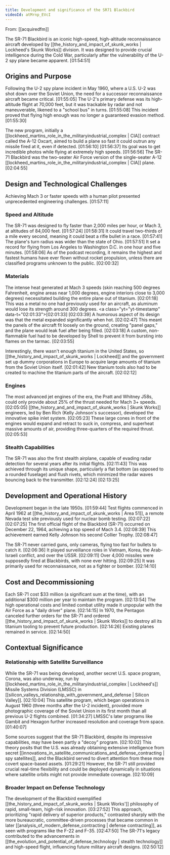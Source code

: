```yaml
---
title: Development and significance of the SR71 Blackbird
videoId: atMrnp_EVcI
---
```


From: [[acquiredfm]] <br/> 

The SR-71 Blackbird is an iconic high-speed, high-altitude reconnaissance aircraft developed by [[the_history_and_impact_of_skunk_works | Lockheed's Skunk Works]] division. It was designed to provide crucial intelligence during the Cold War, particularly after the vulnerability of the U-2 spy plane became apparent. <a class="yt-timestamp" data-t="01:54:51">[01:54:51]</a>

## Origins and Purpose

Following the U-2 spy plane incident in May 1960, where a U.S. U-2 was shot down over the Soviet Union, the need for a successor reconnaissance aircraft became critical. <a class="yt-timestamp" data-t="01:55:05">[01:55:05]</a> The U-2's primary defense was its high-altitude flight at 70,000 feet, but it was trackable by radar and not maneuverable, likened to a "school bus" in turns. <a class="yt-timestamp" data-t="01:55:08">[01:55:08]</a> This incident proved that flying high enough was no longer a guaranteed evasion method. <a class="yt-timestamp" data-t="01:55:30">[01:55:30]</a>

The new program, initially a [[lockheed_martins_role_in_the_militaryindustrial_complex | CIA]] contract called the A-12 Oxcart, aimed to build a plane so fast it could outrun any missile fired at it, even if detected. <a class="yt-timestamp" data-t="01:56:10">[01:56:10]</a> <a class="yt-timestamp" data-t="01:56:37">[01:56:37]</a> Its goal was to get incredible photos while flying at extremely high speeds. <a class="yt-timestamp" data-t="01:56:56">[01:56:56]</a> The SR-71 Blackbird was the two-seater Air Force version of the single-seater A-12 [[lockheed_martins_role_in_the_militaryindustrial_complex | CIA]] plane. <a class="yt-timestamp" data-t="02:04:55">[02:04:55]</a>

## Design and Technological Challenges

Achieving Mach 3 or faster speeds with a human pilot presented unprecedented engineering challenges. <a class="yt-timestamp" data-t="01:57:11">[01:57:11]</a>

### Speed and Altitude
The SR-71 was designed to fly faster than 2,000 miles per hour, or Mach 3, at altitudes of 84,000 feet. <a class="yt-timestamp" data-t="01:57:24">[01:57:24]</a> <a class="yt-timestamp" data-t="01:58:31">[01:58:31]</a> It could travel two-thirds of a mile every second, meaning it could beat a rifle bullet in a race. <a class="yt-timestamp" data-t="01:57:41">[01:57:41]</a> The plane's turn radius was wider than the state of Ohio. <a class="yt-timestamp" data-t="01:57:51">[01:57:51]</a> It set a record for flying from Los Angeles to Washington D.C. in one hour and five minutes. <a class="yt-timestamp" data-t="01:58:06">[01:58:06]</a> As of the podcast recording, it remains the highest and fastest humans have ever flown without rocket propulsion, unless there are classified programs unknown to the public. <a class="yt-timestamp" data-t="02:00:32">[02:00:32]</a>

### Materials
The intense heat generated at Mach 3 speeds (skin reaching 500 degrees Fahrenheit, engine areas near 1,000 degrees, engine interiors close to 3,000 degrees) necessitated building the entire plane out of titanium. <a class="yt-timestamp" data-t="02:01:18">[02:01:18]</a> This was a metal no one had previously used for an aircraft, as aluminum would lose its strength around 300 degrees. <a class="yt="yt-timestamp" data-t="02:01:33">[02:01:33]</a> <a class="yt-timestamp" data-t="02:03:39">[02:03:39]</a>
A humorous aspect of its design was that the metal expanded significantly when hot. <a class="yt-timestamp" data-t="02:02:47">[02:02:47]</a> This meant the panels of the aircraft fit loosely on the ground, creating "panel gaps," and the plane would leak fuel after being filled. <a class="yt-timestamp" data-t="02:03:18">[02:03:18]</a> A custom, non-flammable fuel had to be developed by Shell to prevent it from bursting into flames on the tarmac. <a class="yt-timestamp" data-t="02:03:55">[02:03:55]</a>

Interestingly, there wasn't enough titanium in the United States, so [[the_history_and_impact_of_skunk_works | Lockheed]] and the government set up dummy corporations in Europe to acquire large amounts of titanium from the Soviet Union itself. <a class="yt-timestamp" data-t="02:01:42">[02:01:42]</a> New titanium tools also had to be created to machine the titanium parts of the aircraft. <a class="yt-timestamp" data-t="02:02:12">[02:02:12]</a>

### Engines
The most advanced jet engines of the era, the Pratt and Whitney J58s, could only provide about 25% of the thrust needed for Mach 3+ speeds. <a class="yt-timestamp" data-t="02:05:05">[02:05:05]</a> [[the_history_and_and_impact_of_skunk_works | Skunk Works]] engineers, led by Ben Rich (Kelly Johnson's successor), developed the innovative spike inlet system. <a class="yt-timestamp" data-t="02:05:23">[02:05:23]</a> These large cones in front of the engines would expand and retract to suck in, compress, and superheat massive amounts of air, providing three-quarters of the required thrust. <a class="yt-timestamp" data-t="02:05:53">[02:05:53]</a>

### Stealth Capabilities
The SR-71 was also the first stealth airplane, capable of evading radar detection for several years after its initial flights. <a class="yt-timestamp" data-t="02:11:43">[02:11:43]</a> This was achieved through its unique shape, particularly a flat bottom (as opposed to a rounded fuselage) and flush rivets, which minimized the radar waves bouncing back to the transmitter. <a class="yt-timestamp" data-t="02:12:24">[02:12:24]</a> <a class="yt-timestamp" data-t="02:13:25">[02:13:25]</a>

## Development and Operational History

Development began in the late 1950s. <a class="yt-timestamp" data-t="01:59:44">[01:59:44]</a> Test flights commenced in April 1962 at [[the_history_and_impact_of_skunk_works | Area 51]], a remote Nevada test site previously used for nuclear bomb testing. <a class="yt-timestamp" data-t="02:07:22">[02:07:22]</a> <a class="yt-timestamp" data-t="02:07:25">[02:07:25]</a> The first official flight of the Blackbird (SR-71) occurred on December 22, 1964, achieving a top speed of Mach 3.4. <a class="yt-timestamp" data-t="02:08:39">[02:08:39]</a> This achievement earned Kelly Johnson his second Collier Trophy. <a class="yt-timestamp" data-t="02:08:47">[02:08:47]</a>

The SR-71 never carried guns, only cameras, flying too fast for bullets to catch it. <a class="yt-timestamp" data-t="02:06:36">[02:06:36]</a> It played surveillance roles in Vietnam, Korea, the Arab-Israeli conflict, and over the USSR. <a class="yt-timestamp" data-t="02:09:11">[02:09:11]</a> Over 4,000 missiles were supposedly fired at Blackbirds, with none ever hitting. <a class="yt-timestamp" data-t="02:09:25">[02:09:25]</a> It was primarily used for reconnaissance, not as a fighter or bomber. <a class="yt-timestamp" data-t="02:14:10">[02:14:10]</a>

## Cost and Decommissioning

Each SR-71 cost $33 million (a significant sum at the time), with an additional $300 million per year to maintain the program. <a class="yt-timestamp" data-t="02:13:54">[02:13:54]</a> The high operational costs and limited combat utility made it unpopular with the Air Force as a "daily driver" plane. <a class="yt-timestamp" data-t="02:14:15">[02:14:15]</a> In 1970, the Pentagon canceled further orders for the SR-71 and ordered [[the_history_and_impact_of_skunk_works | Skunk Works]] to destroy all its titanium tooling to prevent future production. <a class="yt-timestamp" data-t="02:14:26">[02:14:26]</a> Existing planes remained in service. <a class="yt-timestamp" data-t="02:14:50">[02:14:50]</a>

## Contextual Significance

### Relationship with Satellite Surveillance
While the SR-71 was being developed, another secret U.S. space program, Corona, was also underway, run by [[lockheed_martins_role_in_the_militaryindustrial_complex | Lockheed's]] Missile Systems Division (LMSSC) in [[silicon_valleys_relationship_with_government_and_defense | Silicon Valley]]. <a class="yt-timestamp" data-t="02:10:04">[02:10:04]</a> This satellite program, which began operations in August 1960 (three months after the U-2 incident), provided more photographic coverage of the Soviet Union in its first month than all previous U-2 flights combined. <a class="yt-timestamp" data-t="01:34:27">[01:34:27]</a> LMSSC's later programs like Gambit and Hexagon further increased resolution and coverage from space. <a class="yt-timestamp" data-t="01:40:07">[01:40:07]</a>

Some sources suggest that the SR-71 Blackbird, despite its impressive capabilities, may have been partly a "decoy" program. <a class="yt-timestamp" data-t="02:10:02">[02:10:02]</a> This theory posits that the U.S. was already obtaining extensive intelligence from secret [[innovations_in_satellite_communications_and_defense_contracting | spy satellites]], and the Blackbird served to divert attention from these more covert space-based assets. <a class="yt-timestamp" data-t="01:29:21">[01:29:21]</a> However, the SR-71 still provided crucial real-time flexibility and could be deployed dynamically in situations where satellite orbits might not provide immediate coverage. <a class="yt-timestamp" data-t="02:10:09">[02:10:09]</a>

### Broader Impact on Defense Technology
The development of the Blackbird exemplified [[the_history_and_impact_of_skunk_works | Skunk Works']] philosophy of rapid, small-team, high-risk innovation. <a class="yt-timestamp" data-t="03:27:52">[03:27:52]</a> This approach, prioritizing "rapid delivery of superior products," contrasted sharply with the more bureaucratic, committee-driven processes that became common in later [[analysis_of_modern_defense_contracting | defense contracting]], as seen with programs like the F-22 and F-35. <a class="yt-timestamp" data-t="02:47:50">[02:47:50]</a> The SR-71's legacy contributed to the advancements in [[the_evolution_and_potential_of_defense_technology | stealth technology]] and high-speed flight, influencing future military aircraft designs. <a class="yt-timestamp" data-t="02:50:12">[02:50:12]</a>